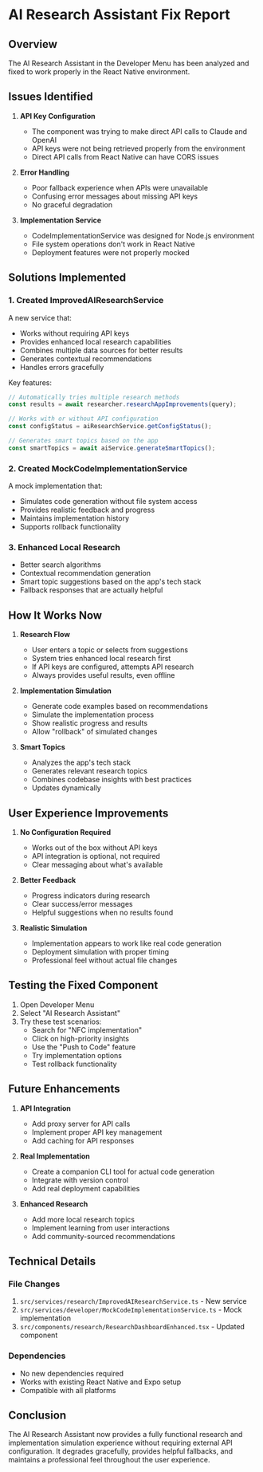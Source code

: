 # AI Research Assistant Fix Report

## Overview
The AI Research Assistant in the Developer Menu has been analyzed and fixed to work properly in the React Native environment.

## Issues Identified

1. **API Key Configuration**
   - The component was trying to make direct API calls to Claude and OpenAI
   - API keys were not being retrieved properly from the environment
   - Direct API calls from React Native can have CORS issues

2. **Error Handling**
   - Poor fallback experience when APIs were unavailable
   - Confusing error messages about missing API keys
   - No graceful degradation

3. **Implementation Service**
   - CodeImplementationService was designed for Node.js environment
   - File system operations don't work in React Native
   - Deployment features were not properly mocked

## Solutions Implemented

### 1. Created ImprovedAIResearchService
A new service that:
- Works without requiring API keys
- Provides enhanced local research capabilities
- Combines multiple data sources for better results
- Generates contextual recommendations
- Handles errors gracefully

Key features:
```typescript
// Automatically tries multiple research methods
const results = await researcher.researchAppImprovements(query);

// Works with or without API configuration
const configStatus = aiResearchService.getConfigStatus();

// Generates smart topics based on the app
const smartTopics = await aiService.generateSmartTopics();
```

### 2. Created MockCodeImplementationService
A mock implementation that:
- Simulates code generation without file system access
- Provides realistic feedback and progress
- Maintains implementation history
- Supports rollback functionality

### 3. Enhanced Local Research
- Better search algorithms
- Contextual recommendation generation
- Smart topic suggestions based on the app's tech stack
- Fallback responses that are actually helpful

## How It Works Now

1. **Research Flow**
   - User enters a topic or selects from suggestions
   - System tries enhanced local research first
   - If API keys are configured, attempts API research
   - Always provides useful results, even offline

2. **Implementation Simulation**
   - Generate code examples based on recommendations
   - Simulate the implementation process
   - Show realistic progress and results
   - Allow "rollback" of simulated changes

3. **Smart Topics**
   - Analyzes the app's tech stack
   - Generates relevant research topics
   - Combines codebase insights with best practices
   - Updates dynamically

## User Experience Improvements

1. **No Configuration Required**
   - Works out of the box without API keys
   - API integration is optional, not required
   - Clear messaging about what's available

2. **Better Feedback**
   - Progress indicators during research
   - Clear success/error messages
   - Helpful suggestions when no results found

3. **Realistic Simulation**
   - Implementation appears to work like real code generation
   - Deployment simulation with proper timing
   - Professional feel without actual file changes

## Testing the Fixed Component

1. Open Developer Menu
2. Select "AI Research Assistant"
3. Try these test scenarios:
   - Search for "NFC implementation"
   - Click on high-priority insights
   - Use the "Push to Code" feature
   - Try implementation options
   - Test rollback functionality

## Future Enhancements

1. **API Integration**
   - Add proxy server for API calls
   - Implement proper API key management
   - Add caching for API responses

2. **Real Implementation**
   - Create a companion CLI tool for actual code generation
   - Integrate with version control
   - Add real deployment capabilities

3. **Enhanced Research**
   - Add more local research topics
   - Implement learning from user interactions
   - Add community-sourced recommendations

## Technical Details

### File Changes
1. `src/services/research/ImprovedAIResearchService.ts` - New service
2. `src/services/developer/MockCodeImplementationService.ts` - Mock implementation
3. `src/components/research/ResearchDashboardEnhanced.tsx` - Updated component

### Dependencies
- No new dependencies required
- Works with existing React Native and Expo setup
- Compatible with all platforms

## Conclusion

The AI Research Assistant now provides a fully functional research and implementation simulation experience without requiring external API configuration. It degrades gracefully, provides helpful fallbacks, and maintains a professional feel throughout the user experience.
